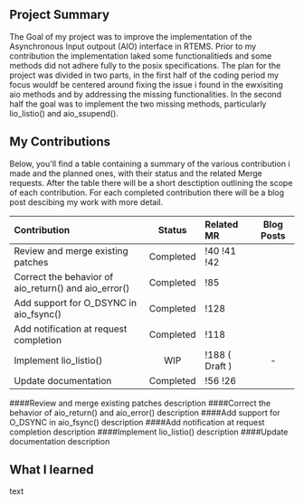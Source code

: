 ## Project Summary

The Goal of my project was to improve the implementation of the Asynchronous Input outpout (AIO) interface in RTEMS. Prior to my contribution the implementation laked some functionalitieds and some methods did not adhere fully to the posix specifications. The plan for the project was divided in two parts, in the first half of the coding period my focus wouldf be centered around fixing the issue i found in the ewxisiting aio methods and by addressing the missing functionalities. In the second half the goal was to implement the two missing methods, particularly lio_listio() and aio_ssupend().

## My Contributions

Below, you'll find a table containing a summary of the various contribution i made and the planned ones, with their status and the related Merge requests. After the table there will be a short desctiption outlining the scope of each contribution. For each completed contribution there will be a blog post descibing my work with more detail.

| Contribution                                                        | Status    | Related MR             | Blog Posts |
| :------------------------------------------------------------------ | :-------: | :--------------------- | :--------: |
| Review and merge existing patches                                   | Completed | !40 !41 !42            |  |
| Correct the behavior of aio_return() and aio_error()                | Completed | !85                    |  |
| Add support for O_DSYNC in aio_fsync()                              | Completed | !128                   |  |
| Add notification at request completion                              | Completed | !118                   |  |
| Implement lio_listio()                                              | WIP       | !188 ( Draft )         | - |
| Update documentation                                                | Completed | !56 !26                |  |

####Review and merge existing patches
description
####Correct the behavior of aio_return() and aio_error()
description
####Add support for O_DSYNC in aio_fsync()
description
####Add notification at request completion
description
####Implement lio_listio()
description
####Update documentation
description
## What I learned
text
